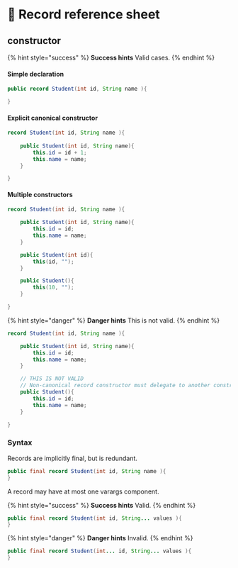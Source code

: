 # 📎 Record reference sheet

## constructor

{% hint style="success" %}
**Success hints** Valid cases.
{% endhint %}

#### Simple declaration

```java
public record Student(int id, String name ){ 

}
```

#### Explicit canonical constructor

```java
record Student(int id, String name ){
    
    public Student(int id, String name){
        this.id = id + 1;
        this.name = name;
    }

}
```

#### Multiple constructors

```java
record Student(int id, String name ){

    public Student(int id, String name){
        this.id = id;
        this.name = name;
    }

    public Student(int id){
        this(id, "");
    }

    public Student(){
        this(10, "");
    }

}

```

{% hint style="danger" %}
**Danger hints** This is not valid.
{% endhint %}

```java
record Student(int id, String name ){

    public Student(int id, String name){
        this.id = id;
        this.name = name;
    }

    // THIS IS NOT VALID 
    // Non-canonical record constructor must delegate to another constructor
    public Student(){
        this.id = id;
        this.name = name;
    }

}
```

### Syntax

Records are implicitly final, but is redundant.

```java
public final record Student(int id, String name ){ 
}
```

A record may have at most one varargs component.

{% hint style="success" %}
**Success hints** Valid.
{% endhint %}

```java
public final record Student(int id, String... values ){ 
}
```

{% hint style="danger" %}
**Danger hints** Invalid.
{% endhint %}

```java
public final record Student(int... id, String... values ){ 
}
```




